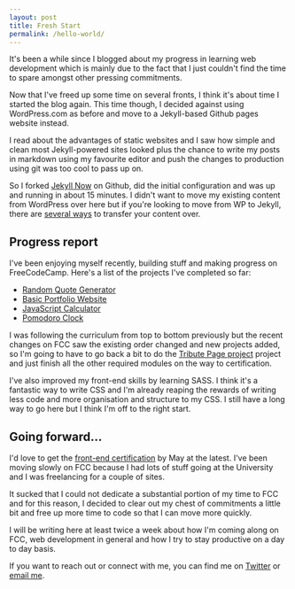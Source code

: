 ```yaml
---
layout: post
title: Fresh Start
permalink: /hello-world/
---
```


It's been a while since I blogged about my progress in learning web development which is mainly due to the fact that I just couldn't find the time to spare amongst other pressing commitments.

Now that I've freed up some time on several fronts, I think it's about time I started the blog again. This time though, I decided against using WordPress.com as before and move to a Jekyll-based Github pages website instead. 

I read about the advantages of static websites and I saw how simple and clean most Jekyll-powered sites looked plus the chance to write my posts in markdown using my favourite editor and push the changes to production using git was too cool to pass up on.

So I forked [Jekyll Now](https://github.com/barryclark/jekyll-now) on Github, did the initial configuration and was up and running in about 15 minutes. I didn't want to move my existing content from WordPress over here but if you're looking to move from WP to Jekyll, there are [several ways](http://www.girliemac.com/blog/2013/12/27/wordpress-to-jekyll/) to transfer your content over.

Progress report
---

I've been enjoying myself recently, building stuff and making progress on FreeCodeCamp. Here's a list of the projects I've completed so far:

- [Random Quote Generator](http://codepen.io/ayoisaiah/full/RaGpoM)
- [Basic Portfolio Website](http://codepen.io/ayoisaiah/full/JGjZPQ)
- [JavaScript Calculator](http://codepen.io/ayoisaiah/full/NxMEpe)
- [Pomodoro Clock](http://codepen.io/ayoisaiah/full/wMZYvg/)

I was following the curriculum from top to bottom previously but the recent changes on FCC saw the existing order changed and new projects added, so I'm going to have to go back a bit to do the [Tribute Page project](http://www.freecodecamp.com/challenges/build-a-tribute-page) project and just finish all the other required modules on the way to certification.

I've also improved my front-end skills by learning SASS. I think it's a fantastic way to write CSS and I'm already reaping the rewards of writing less code and more organisation and structure to my CSS. I still have a long way to go here but I think I'm off to the right start.

Going forward...
---

I'd love to get the [front-end certification](http://www.freecodecamp.com/challenges/claim-your-front-end-development-certificate) by May at the latest. I've been moving slowly on FCC because I had lots of stuff going at the University and I was freelancing for a couple of sites.

It sucked that I could not dedicate a substantial portion of my time to FCC and for this reason, I decided to clear out my chest of commitments a little bit and free up more time to code so that I can move more quickly.

I will be writing here at least twice a week about how I'm coming along on FCC, web development in general and how I try to stay productive on a day to day basis.

If you want to reach out or connect with me, you can find me on [Twitter](https://twitter.com/ayisaiah) or [email me](mailto:ayisaiah@gmail.com).